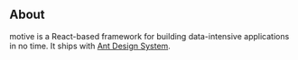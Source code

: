 ## About
motive is a React-based framework for building data-intensive applications in no time. It ships with [Ant Design System](https://ant.design/).

